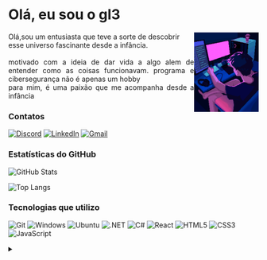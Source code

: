 <div>
  <h1>Olá, eu sou o gl3</h1>
    <img align="right" height="160px" src="assets/Streamer Pixel Art.gif"/>

  <p align="justify">Olá,sou um entusiasta que teve a sorte de descobrir <br> esse universo fascinante desde a infância. <br><br> motivado com a ideia de dar vida a algo alem de entender como as coisas funcionavam. programa e cibersegurança não é apenas um hobby<br> para mim, é uma paixão que me acompanha desde a infância</p>

  <h3>Contatos</h3>

  [![Discord](https://img.shields.io/badge/Discord-7289DA?style=for-the-badge&logo=discord&logoColor=white)](https://discord.com/channels/whoami9696/)
  [![LinkedIn](https://img.shields.io/badge/LinkedIn-0077B5?style=for-the-badge&logo=linkedin&logoColor=white)](https://www.linkedin.com/in/gabriel-lima-a54557169/)
  [![Gmail](https://img.shields.io/badge/Gmail-333333?style=for-the-badge&logo=gmail&logoColor=red)](mailto:ga.lima2205@gmail.com)

  <h3>Estatísticas do GitHub</h3>
  
![GitHub Stats](https://github-readme-stats.vercel.app/api?username=GabrielLimaG3&theme=transparent&bg_color=000&border_color=30A3DC&show_icons=true&icon_color=30A3DC&title_color=E94D5F&text_color=FFF)

  ![Top Langs](https://github-readme-stats-git-masterrstaa-rickstaa.vercel.app/api/top-langs/?username=GabrielLimaG3&layout=compact&bg_color=000&border_color=30A3DC&title_color=E94D5F&text_color=FFF)

  <h3>Tecnologias que utilizo</h3>

  ![Git](https://img.shields.io/badge/GIT-E44C30?style=for-the-badge&logo=git&logoColor=white)
  ![Windows](https://img.shields.io/badge/Windows-000?style=for-the-badge&logo=windows&logoColor=2CA5E0)
  ![Ubuntu](https://img.shields.io/badge/Ubuntu-35495E?style=for-the-badge&logo=ubuntu&logoColor=2CA5E0)
  ![.NET](https://img.shields.io/badge/.NET-5C2D91?style=for-the-badge&logo=.net&logoColor=white)
  ![C#](https://img.shields.io/badge/C%23-239120?style=for-the-badge&logo=c-sharp&logoColor=white)
  ![React](https://img.shields.io/badge/React-20232A?style=for-the-badge&logo=react&logoColor=61DAFB)
  ![HTML5](https://img.shields.io/badge/HTML5-E34F26?style=for-the-badge&logo=html5&logoColor=white)
  ![CSS3](https://img.shields.io/badge/CSS3-1572B6?style=for-the-badge&logo=css3&logoColor=white)
  ![JavaScript](https://img.shields.io/badge/JavaScript-F7DF1E?style=for-the-badge&logo=javascript&logoColor=black)




<details>
  <summary></summary> 
  
  -  Atualmente Estou trabalhando em Projetos Pessoais.
  -  Contribuindo em Alguns Projetos
  -  Melhorando Alguns Projetos Pessoais
  -  Estudando 
    
  <div align="right">Bem Vindo 🚀</div>
</details>
</div>

